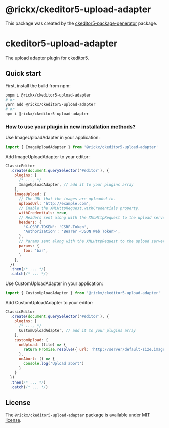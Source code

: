 @rickx/ckeditor5-upload-adapter
============================

This package was created by the [ckeditor5-package-generator](https://www.npmjs.com/package/ckeditor5-package-generator) package.
# ckeditor5-upload-adapter

The upload adapter plugin for ckeditor5.

## Quick start

First, install the build from npm:

```bash
pnpm i @rickx/ckeditor5-upload-adapter
# or
yarn add @rickx/ckeditor5-upload-adapter
# or
npm i @rickx/ckeditor5-upload-adapter
```

### [How to use your plugin in new installation methods?](https://ckeditor.com/docs/ckeditor5/latest/updating/nim-migration/custom-plugins.html#how-to-use-your-plugin-in-new-installation-methods)

Use ImageUploadAdapter in your application:

```js
import { ImageUploadAdapter } from '@rickx/ckeditor5-upload-adapter'
```

Add ImageUploadAdapter to your editor:

```js
ClassicEditor
  .create(document.querySelector('#editor'), {
    plugins: [
      /* ..., */
      ImageUploadAdapter, // add it to your plugins array
    ],
    imageUpload: {
      // The URL that the images are uploaded to.
      uploadUrl: 'http://example.com',
      // Enable the XMLHttpRequest.withCredentials property.
      withCredentials: true,
      // Headers sent along with the XMLHttpRequest to the upload server.
      headers: {
        'X-CSRF-TOKEN': 'CSRF-Token',
        'Authorization': 'Bearer <JSON Web Token>',
      },
      // Params sent along with the XMLHttpRequest to the upload server.
      params: {
        foo: 'bar',
      }
    },
  })
  .then(/* ... */)
  .catch(/* ... */)
```

Use CustomUploadAdapter in your application:

```js
import { CustomUploadAdapter } from '@rickx/ckeditor5-upload-adapter'
```

Add CustomUploadAdapter to your editor:

```js
ClassicEditor
  .create(document.querySelector('#editor'), {
    plugins: [
      /* ..., */
      CustomUploadAdapter, // add it to your plugins array
    ],
    customUpload: {
      onUpload: (file) => {
        return Promise.resolve({ url: 'http://server/default-size.image.png' })
      },
      onAbort: () => {
        console.log('Upload abort')
      }
    }
  })
  .then(/* ... */)
  .catch(/* ... */)
```

## License

The `@rickx/ckeditor5-upload-adapter` package is available under [MIT license](https://opensource.org/licenses/MIT).
